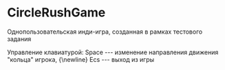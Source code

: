 # CircleRushGame
Однопользовательская инди-игра, созданная в рамках тестового задания

Управление клавиатурой:
Space --- изменение направления движения "кольца" игрока, {\newline}
Ecs --- выход из игры
